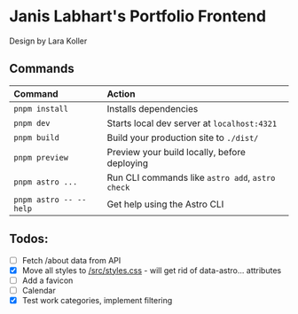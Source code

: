 # Janis Labhart's Portfolio Frontend

Design by Lara Koller

## Commands

| Command                   | Action                                           |
| :------------------------ | :----------------------------------------------- |
| `pnpm install`             | Installs dependencies                            |
| `pnpm dev`             | Starts local dev server at `localhost:4321`      |
| `pnpm build`           | Build your production site to `./dist/`          |
| `pnpm preview`         | Preview your build locally, before deploying     |
| `pnpm astro ...`       | Run CLI commands like `astro add`, `astro check` |
| `pnpm astro -- --help` | Get help using the Astro CLI                     |


## Todos:

- [ ] Fetch /about data from API
- [x] Move all styles to [/src/styles.css](/src/styles.css) - will get rid of data-astro... attributes
- [ ] Add a favicon
- [ ] Calendar
- [x] Test work categories, implement filtering
